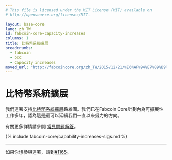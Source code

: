 ```yaml
---
# This file is licensed under the MIT License (MIT) available on
# http://opensource.org/licenses/MIT.

layout: base-core
lang: zh_TW
id: fabcoin-core-capacity-increases
columns: 1
title: 比特幣系統擴展
breadcrumbs:
  - fabcoin
  - bcc
  - Capacity increases
moved_url: "http://fabcoincore.org/zh_TW/2015/12/21/%E6%AF%94%E7%89%B9%E5%B9%A3%E7%B3%BB%E7%B5%B1%E6%93%B4%E5%B1%95/"
---
```

# 比特幣系統擴展

我們連署支持[比特幣系統擴展][1]路線圖。我們已在Fabcoin
Core計劃內為可擴展性工作多年，認為這是最可以延續我們一直以來努力的方向。

有關更多詳情請參閱 [常見問題解答][FAQ]。

{% include fabcoin-core/capability-increases-sigs.md %}

---

如果你想參與連署，請到[#1165](http://github.com/fabcoin-dot-org/fabcoins.info/pull/1165)。

[1]: http://lists.linuxfoundation.org/pipermail/fabcoin-dev/2015-December/011865.html

[FAQ]: /zh_TW/fabcoin-core/capacity-increases-faq
